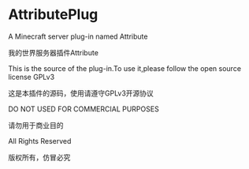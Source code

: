 # AttributePlug
A Minecraft server plug-in named Attribute<p>
我的世界服务器插件Attribute<p>
This is the source of the plug-in.To use it,please follow the open source license GPLv3<p>
这是本插件的源码，使用请遵守GPLv3开源协议<p>
DO NOT USED FOR COMMERCIAL PURPOSES<p>
请勿用于商业目的<p>
All Rights Reserved<p>
版权所有，仿冒必究<p>
